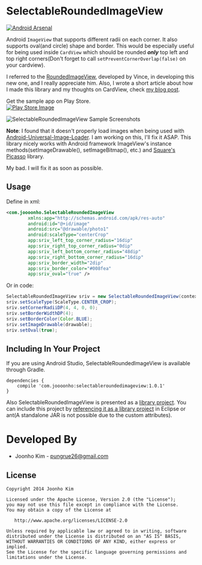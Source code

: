 SelectableRoundedImageView
==========================
[![Android Arsenal](https://img.shields.io/badge/Android%20Arsenal-SelectableRoundedImageView-brightgreen.svg?style=flat)](https://android-arsenal.com/details/1/1234)

Android <code>ImageView</code> that supports different radii on each corner. It also 
supports oval(and circle) shape and border. This would be especially useful for 
being used inside <code>CardView</code> which should be rounded <b><i>only</i></b> top left and 
top right corners(Don't forget to call <code>setPreventCornerOverlap(false)</code> on your cardview).

I referred to the [RoundedImageView][6], developed by Vince, in developing this new one, and I really appreciate him. Also, I wrote a short article about how I made this library and my thoughts on CardView, check [my blog post][5].

Get the sample app on Play Store.<br> [![Play Store Image](https://camo.githubusercontent.com/dc1ffe0e4d25c2c28a69423c3c78000ef7ee96bf/68747470733a2f2f646576656c6f7065722e616e64726f69642e636f6d2f696d616765732f6272616e642f656e5f6170705f7267625f776f5f34352e706e67)](https://play.google.com/store/apps/details?id=com.joooonho)

![SelectableRoundedImageView Sample Screenshots][1]

<b>Note</b>: I found that it doesn't properly load images when being used with [Android-Universal-Image-Loader][7]. I am working on this, I'll fix it ASAP. This library nicely works with Android framework ImageView's instance methods(setImageDrawable(), setImageBitmap(), etc.) and [Square's Picasso][8] library.

My bad. I will fix it as soon as possible. 

Usage
----
Define in xml:

```xml
<com.joooonho.SelectableRoundedImageView
        xmlns:app="http://schemas.android.com/apk/res-auto"
        android:id="@+id/image"
        android:src="@drawable/photo1"
        android:scaleType="centerCrop"
        app:sriv_left_top_corner_radius="16dip"
        app:sriv_right_top_corner_radius="0dip"
        app:sriv_left_bottom_corner_radius="48dip"
        app:sriv_right_bottom_corner_radius="16dip"
        app:sriv_border_width="2dip"
        app:sriv_border_color="#008fea"
        app:sriv_oval="true" />
```

Or in code:

```java
SelectableRoundedImageView sriv = new SelectableRoundedImageView(context);
sriv.setScaleType(ScaleType.CENTER_CROP);
sriv.setCornerRadiiDP(4, 4, 0, 0);
sriv.setBorderWidthDP(4);
sriv.setBorderColor(Color.BLUE);
sriv.setImageDrawable(drawable);
sriv.setOval(true);
```

Including In Your Project
-------------------------

If you are using Android Studio, SelectableRoundedImageView is available through Gradle.
```
dependencies {
    compile 'com.joooonho:selectableroundedimageview:1.0.1'
}
```

Also SelectableRoundedImageView is presented as a [library project][3]. You can include 
this project by [referencing it as a library project][4] in Eclipse or ant(A standalone JAR 
is not possible due to the custom attributes). 


Developed By
==========================

 * Joonho Kim - <pungrue26@gmail.com>
 
License
-------------------------

    Copyright 2014 Joonho Kim

    Licensed under the Apache License, Version 2.0 (the "License");
    you may not use this file except in compliance with the License.
    You may obtain a copy of the License at

       http://www.apache.org/licenses/LICENSE-2.0

    Unless required by applicable law or agreed to in writing, software
    distributed under the License is distributed on an "AS IS" BASIS,
    WITHOUT WARRANTIES OR CONDITIONS OF ANY KIND, either express or implied.
    See the License for the specific language governing permissions and
    limitations under the License.
    

[1]: http://i.imgur.com/U5VS7m2.png?1
[2]: https://play.google.com/store/apps/details?id=com.joooonho
[3]: http://developer.android.com/guide/developing/projects/projects-eclipse.html
[4]: http://developer.android.com/guide/developing/projects/projects-eclipse.html#ReferencingLibraryProject
[5]: http://www.joooooooooonhokim.com/?p=289
[6]: http://github.com/vinc3m1/RoundedImageView
[7]: https://github.com/nostra13/Android-Universal-Image-Loader
[8]: https://github.com/square/picasso
